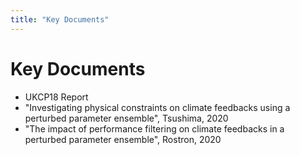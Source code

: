 ```yaml
---
title: "Key Documents"
---
```


# Key Documents

* UKCP18 Report
* "Investigating physical constraints on climate feedbacks using a perturbed parameter ensemble", Tsushima, 2020
* "The impact of performance filtering on climate feedbacks in a perturbed parameter ensemble", Rostron, 2020

